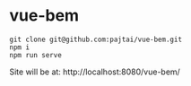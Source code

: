# vue-bem

```
git clone git@github.com:pajtai/vue-bem.git
npm i
npm run serve
```

Site will be at: http://localhost:8080/vue-bem/
